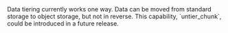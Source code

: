 <highlight type="warning">
Data tiering currently works one way. Data can be moved from standard storage to
object storage, but not in reverse. This capability, `untier_chunk`, could be
introduced in a future release.
</highlight>
